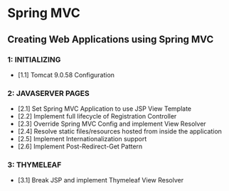 # Spring MVC
##  Creating Web Applications using Spring MVC

### 1: INITIALIZING
- [1.1] Tomcat 9.0.58 Configuration 

### 2: JAVASERVER PAGES
- [2.1] Set Spring MVC Application to use JSP View Template
- [2.2] Implement full lifecycle of Registration Controller
- [2.3] Override Spring MVC Config and implement View Resolver
- [2.4] Resolve static files/resources hosted from inside the application
- [2.5] Implement Internationalization support
- [2.6] Implement Post-Redirect-Get Pattern

### 3: THYMELEAF
- [3.1] Break JSP and implement Thymeleaf View Resolver

